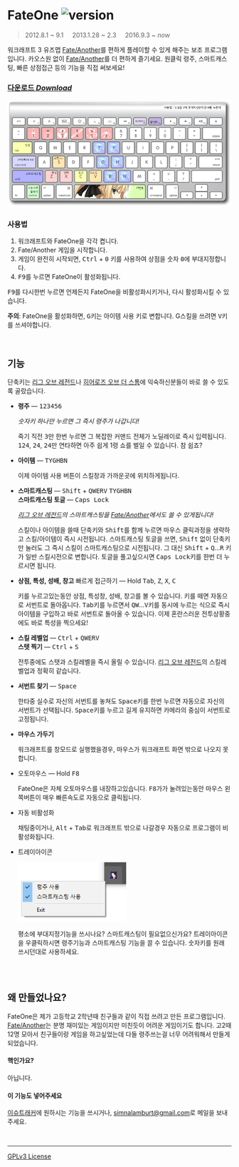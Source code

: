 FateOne ![version]
========
> 2012.8.1 ~ 9.1 &nbsp; &nbsp;
> 2013.1.28 ~ 2.3 &nbsp; &nbsp;
> 2016.9.3 ~ *now*

워크래프트 3 유즈맵 [Fate/Another]를 편하게 플레이할 수 있게 해주는 보조
프로그램입니다. 카오스원 없이 [Fate/Another]를 더 편하게 즐기세요. 원클릭 령주,
스마트캐스팅, 빠른 상점접근 등의 기능을 직접 써보세요!

### [다운로드 *Download*][download]
![](FateOne/Images/Keyboard.png)

### 사용법
1.  워크래프트와 FateOne을 각각 켭니다.
1.  Fate/Another 게임을 시작합니다.
1.  게임이 완전히 시작되면, <kbd>Ctrl</kbd> + <kbd>0</kbd> 키를 사용하여 상점을
    숫자 <kbd>0</kbd>에 부대지정합니다.
1.  <kbd>F9</kbd>를 누르면 FateOne이 활성화됩니다.

<kbd>F9</kbd>를 다시한번 누르면 언제든지 FateOne을 비활성화시키거나, 다시
활성화시킬 수 있습니다.

**주의**: FateOne을 활성화하면, <kbd>G</kbd>키는 아이템 사용 키로 변합니다.
G스킬을 쓰려면 <kbd>V</kbd>키를 쓰셔야합니다.

<br>

기능
--------
단축키는 [리그 오브 레전드]나 [히어로즈 오브 더 스톰]에 익숙하신분들이 바로 쓸 수 있도록 골랐습니다.

-   **령주** ―
    <kbd>1</kbd><kbd>2</kbd><kbd>3</kbd><kbd>4</kbd><kbd>5</kbd><kbd>6</kbd>

    *숫자키 하나만 누르면 그 즉시 령주가 나갑니다!*

    죽기 직전 <kbd>3</kbd>만 한번 누르면 그 복잡한 커맨드 전체가 노딜레이로 즉시
    입력됩니다. <kbd>1</kbd><kbd>2</kbd><kbd>4</kbd>, <kbd>2</kbd><kbd>4</kbd>,
    <kbd>2</kbd><kbd>4</kbd>만 연타하면 아주 쉽게 1령 쇼를 벌일 수 있습니다. 참
    쉽죠?

-   **아이템** ―
    <kbd>T</kbd><kbd>Y</kbd><kbd>G</kbd><kbd>H</kbd><kbd>B</kbd><kbd>N</kbd>

    이제 아이템 사용 버튼이 스킬창과 가까운곳에 위치하게됩니다.

-   **스마트캐스팅** ―
    <kbd>Shift</kbd> + <kbd>Q</kbd><kbd>W</kbd><kbd>E</kbd><kbd>R</kbd><kbd>V</kbd>
    <kbd>T</kbd><kbd>Y</kbd><kbd>G</kbd><kbd>H</kbd><kbd>B</kbd><kbd>N</kbd>
    <br>
    **스마트캐스팅 토글** ― <kbd>Caps Lock</kbd>

    *[리그 오브 레전드]의 스마트캐스팅을 [Fate/Another]에서도 쓸 수 있게됩니다!*

    스킬이나 아이템을 쓸때 단축키와 <kbd>Shift</kbd>를 함께 누르면 마우스
    클릭과정을 생략하고 스킬/아이템이 즉시 시전됩니다. 스마트캐스팅 토글을
    쓰면, <kbd>Shift</kbd> 없이 단축키만 눌러도 그 즉시 스킬이 스마트캐스팅으로
    시전됩니다. 그 대신 <kbd>Shift</kbd> + <kbd>Q</kbd>...<kbd>R</kbd> 키가
    일반 스킬시전으로 변합니다. 토글을 풀고싶으시면 <kbd>Caps Lock</kbd>키를
    한번 더 누르시면 됩니다.

-   **상점, 특성, 성배, 창고** 빠르게 접근하기 ―
    Hold <kbd>Tab</kbd>, <kbd>Z</kbd>, <kbd>X</kbd>, <kbd>C</kbd>

    키를 누르고있는동안 상점, 특성창, 성배, 창고를 볼 수 있습니다. 키를 떼면
    자동으로 서번트로 돌아옵니다. <kbd>Tab</kbd>키를 누르면서
    <kbd>Q</kbd><kbd>W</kbd>...<kbd>V</kbd>키를 동시에 누르는 식으로 즉시
    아이템을 구입하고 바로 서번트로 돌아올 수 있습니다. 이제 혼란스러운
    전투상황중에도 바로 특성을 찍으세요!

-   **스킬 레벨업** ― <kbd>Ctrl</kbd> + <kbd>Q</kbd><kbd>W</kbd><kbd>E</kbd><kbd>R</kbd><kbd>V</kbd>
    <br>
    **스텟 찍기** ― <kbd>Ctrl</kbd> + <kbd>S</kbd>

    전투중에도 스탯과 스킬레벨을 즉시 올릴 수 있습니다. [리그 오브 레전드]의
    스킬레벨업과 정확히 같습니다.

-   **서번트 찾기** ― <kbd>Space</kbd>

    한타중 실수로 자신의 서번트를 놓쳐도 <kbd>Space</kbd>키를 한번 누르면
    자동으로 자신의 서번트가 선택됩니다. <kbd>Space</kbd>키를 누르고 길게
    유지하면 카메라의 중심이 서번트로 고정됩니다.

-   **마우스 가두기**

    워크래프트를 창모드로 실행했을경우, 마우스가 워크래프트 화면 밖으로 나오지
    못합니다.

-   오토마우스 ― Hold <kbd>F8</kbd>

    FateOne은 자체 오토마우스를 내장하고있습니다. <kbd>F8</kbd>가가 눌려있는동안
    마우스 왼쪽버튼이 매우 빠른속도로 자동으로 클릭됩니다.

-   자동 비활성화

    채팅중이거나, <kbd>Alt</kbd> + <kbd>Tab</kbd>로 워크래프트 밖으로 나갈경우
    자동으로 프로그램이 비활성화됩니다.

-   트레이아이콘

    ![](trayicon.png)

    평소에 부대지정기능을 쓰시나요? 스마트캐스팅이 필요없으신가요?
    트레이아이콘을 우클릭하시면 령주기능과 스마트캐스팅 기능을 끌 수 있습니다.
    숫자키를 원래 쓰시던대로 사용하세요.

<br>

<br>

왜 만들었나요?
--------
FateOne은 제가 고등학교 2학년때 친구들과 같이 직접 쓰려고 만든 프로그램입니다.
[Fate/Another]는 분명 재미있는 게임이지만 미친듯이 어려운 게임이기도 합니다.
고2때 12명 모아서 친구들이랑 게임을 하고싶었는데 다들 령주쓰는걸 너무 어려워해서
만들게되었습니다.

#### 핵인가요?
아닙니다.

#### 이 기능도 넣어주세요
[이슈트래커]에 원하시는 기능을 쓰시거나, <simnalamburt@gmail.com>로 메일을
보내주세요.

<br>

--------

[GPLv3 License](LICENSE)

[version]: https://img.shields.io/badge/version-1.4.4-blue.svg
[download]: https://github.com/simnalamburt/FateOne/releases/download/v1.4.4/FateOne.exe
[.net]: https://download.microsoft.com/download/7/B/6/7B629E05-399A-4A92-B5BC-484C74B5124B/dotNetFx40_Client_setup.exe

[Fate/Another]: http://cafe.naver.com/ufw.cafe?iframe_url=/ArticleList.nhn%3Fsearch.menuid=22
[리그 오브 레전드]: https://kr.leagueoflegends.com/
[히어로즈 오브 더 스톰]: http://kr.battle.net/heroes/ko/
[이슈트래커]: https://github.com/simnalamburt/FateOne/issues
